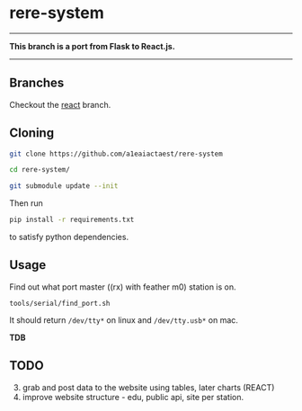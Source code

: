 # rere-system
-------------------------------------------------------------

**This branch is a port from Flask to React.js.**

-------------------------------------------------------------

## Branches
Checkout the [react](https://github.com/a1eaiactaest/rere-system/tree/react) branch.

## Cloning
```sh
git clone https://github.com/a1eaiactaest/rere-system

cd rere-system/

git submodule update --init
```

Then run

```sh
pip install -r requirements.txt 
```

to satisfy python dependencies.



## Usage

Find out what port master ((rx) with feather m0) station is on.
```
tools/serial/find_port.sh
```
It should return `/dev/tty*` on linux and `/dev/tty.usb*` on mac.

**TDB**

## TODO
 
3. grab and post data to the website using tables, later charts (REACT)
4. improve website structure - edu, public api, site per station.
